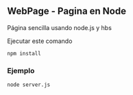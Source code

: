 ## WebPage - Pagina en Node

Página sencilla usando node.js y hbs

Ejecutar este comando

```
npm install
```


### Ejemplo

```
node server.js
```